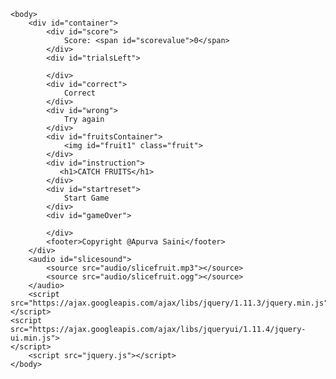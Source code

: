 <!--index.html-->
<!DOCTYPE html>
<html lang="en">
    <head>
        <title>Fruits Game</title>
        <meta charset="utf-8">
        <meta name="viewport" content="width=device-width, initial-scale=1, user-scalable=yes">
        <link rel="stylesheet" href="styling.css">
        <link rel="stylesheet" href="https://ajax.googleapis.com/ajax/libs/jqueryui/1.11.4/themes/smoothness/jquery-ui.css">
    </head>
    
    <body>
        <div id="container">
            <div id="score">
                Score: <span id="scorevalue">0</span>
            </div>
            <div id="trialsLeft">
                
            </div>
            <div id="correct">
                Correct
            </div>
            <div id="wrong">
                Try again
            </div>
            <div id="fruitsContainer">
                <img id="fruit1" class="fruit">
            </div>
            <div id="instruction">
               <h1>CATCH FRUITS</h1> 
            </div>
            <div id="startreset">
                Start Game
            </div>
            <div id="gameOver">
                
            </div>
            <footer>Copyright @Apurva Saini</footer>
        </div>
        <audio id="slicesound">
            <source src="audio/slicefruit.mp3"></source>
            <source src="audio/slicefruit.ogg"></source>
        </audio>
        <script src="https://ajax.googleapis.com/ajax/libs/jquery/1.11.3/jquery.min.js"></script>
    <script src="https://ajax.googleapis.com/ajax/libs/jqueryui/1.11.4/jquery-ui.min.js">
    </script>
        <script src="jquery.js"></script>
    </body>
</html>
